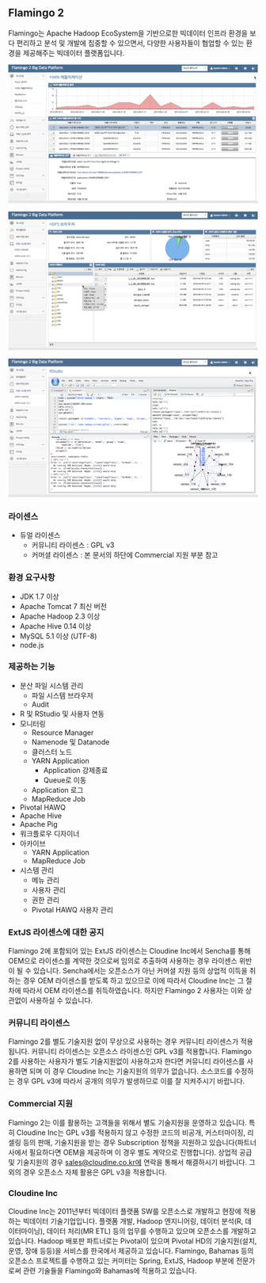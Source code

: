 ## Flamingo 2

Flamingo는 Apache Hadoop EcoSystem을 기반으로한 빅데이터 인프라 환경을 보다 편리하고 분석 및 개발에 집중할 수 있으면서, 다양한 사용자들이 협업할 수 있는 환경을 제공해주는 빅데이터 플랫폼입니다.

![Flamingo 2](flamingo2-documentation/src/main/asciidoc/user-guide/korean/images/screenshot1.jpg)

![Flamingo 2](flamingo2-documentation/src/main/asciidoc/user-guide/korean/images/screenshot2.jpg)

![Flamingo 2](flamingo2-documentation/src/main/asciidoc/user-guide/korean/images/install/rstudio.png)

### 라이센스

* 듀얼 라이센스
  * 커뮤니티 라이센스 : GPL v3
  * 커머셜 라이센스 : 본 문서의 하단에 Commercial 지원 부분 참고

### 환경 요구사항

* JDK 1.7 이상
* Apache Tomcat 7 최신 버전
* Apache Hadoop 2.3 이상
* Apache Hive 0.14 이상
* MySQL 5.1 이상 (UTF-8)
* node.js

### 제공하는 기능

* 분산 파일 시스템 관리
  * 파일 시스템 브라우저
  * Audit
* R 및 RStudio 및 사용자 연동
* 모니터링
  * Resource Manager
  * Namenode 및 Datanode
  * 클러스터 노드
  * YARN Application
    * Application 강제종료
    *  Queue로 이동
  * Application 로그
  * MapReduce Job
* Pivotal HAWQ
* Apache Hive
* Apache Pig
* 워크플로우 디자이너
* 아카이브
  * YARN Application
  * MapReduce Job
* 시스템 관리
  * 메뉴 관리
  * 사용자 관리
  * 권한 관리
  * Pivotal HAWQ 사용자 관리

### ExtJS 라이센스에 대한 공지

Flamingo 2에 포함되어 있는 ExtJS 라이센스는 Cloudine Inc에서 Sencha를 통해 OEM으로 라이센스를 계약한 것으로써 임의로 추출하여 사용하는 경우 라이센스 위반이 될 수 있습니다.
Sencha에서는 오픈소스가 아닌 커머셜 지원 등의 상업적 이득을 취하는 경우 OEM 라이센스를 받도록 하고 있으므로 이에 따라서 Cloudine Inc는 그 절차에 따라서 OEM 라이센스를 취득하였습니다.
하지만 Flamingo 2 사용자는 이와 상관없이 사용하실 수 있습니다.

### 커뮤니티 라이센스

Flamingo 2를 별도 기술지원 없이 무상으로 사용하는 경우 커뮤니티 라이센스가 적용됩니다. 커뮤니티 라이센스는 오픈소스 라이센스인 GPL v3를 적용합니다.
Flamingo 2를 사용하는 사용자가 별도 기술지원없이 사용하고자 한다면 커뮤니티 라이센스를 사용하면 되며 이 경우 Cloudine Inc는 기술지원의 의무가 없습니다.
소스코드를 수정하는 경우 GPL v3에 따라서 공개의 의무가 발생하므로 이를 잘 지켜주시기 바랍니다.

### Commercial 지원
 
Flamingo 2는 이를 활용하는 고객들을 위해서 별도 기술지원을 운영하고 있습니다.
특히 Cloudine Inc는 GPL v3를 적용하지 않고 수정한 코드의 비공개, 커스터마이징, 리셀링 등의 판매, 기술지원을 받는 경우
Subscription 정책을 지원하고 있습니다(파트너사에서 필요하다면 OEM을 제공하며 이 경우 별도 계약으로 진행합니다). 
상업적 공급 및 기술지원의 경우 sales@cloudine.co.kr에 연락을 통해서 해결하시기 바랍니다.
그외의 경우 오픈소스 자체 활용은 GPL v3을 적용합니다. 

### Cloudine Inc

Cloudine Inc는 2011년부터 빅데이터 플랫폼 SW를 오픈소스로 개발하고 현장에 적용하는 빅데이터 기술기업입니다.
플랫폼 개발, Hadoop 엔지니어링, 데이터 분석(R, 데이터마이닝), 데이터 처리(MR ETL) 등의 업무를 수행하고 있으며 오픈소스를 개발하고 있습니다.
Hadoop 배포판 파트너로는 Pivotal이 있으며 Pivotal HD의 기술지원(설치, 운영, 장애 등등)을 서비스를 한국에서 제공하고 있습니다.
Flamingo, Bahamas 등의 오픈소스 프로젝트를 수행하고 있는 커미터는 Spring, ExtJS, Hadoop 부분에 전문가로써 관련 기술들을 Flamingo와 Bahamas에 적용하고 있습니다.